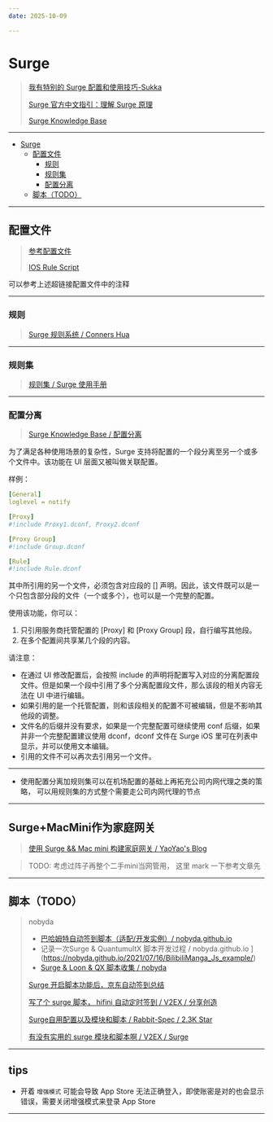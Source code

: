 ```yaml
---
date: 2025-10-09

---
```


# Surge

> [我有特别的 Surge 配置和使用技巧-Sukka](https://blog.skk.moe/post/i-have-my-unique-surge-setup/)
>
> [Surge 官方中文指引：理解 Surge 原理](https://manual.nssurge.com/book/understanding-surge/cn/)
>
> [Surge Knowledge Base](https://kb.nssurge.com/surge-knowledge-base/zh)

---

- [Surge](#surge)
  - [配置文件](#配置文件)
    - [规则](#规则)
    - [规则集](#规则集)
    - [配置分离](#配置分离)
  - [脚本（TODO）](#脚本todo)

---

## 配置文件

> [参考配置文件](https://github.com/yuhangrao/Surge/blob/master/General.conf)
>
> [IOS Rule Script](https://github.com/blackmatrix7/ios_rule_script)

可以参考上述超链接配置文件中的注释

---

### 规则

> [Surge 规则系统 / Conners Hua](https://divineengine.net/article/surge-rule-system/)

---

### 规则集

> [规则集 / Surge 使用手册](https://surge.mitsea.com/rule/ruleset)

---

### 配置分离

> [Surge Knowledge Base / 配置分离](https://kb.nssurge.com/surge-knowledge-base/zh/guidelines/detached-profile)

为了满足各种使用场景的复杂性，Surge 支持将配置的一个段分离至另一个或多个文件中。该功能在 UI 层面又被叫做关联配置。

样例：

```yaml
[General]
loglevel = notify

[Proxy]
#!include Proxy1.dconf, Proxy2.dconf

[Proxy Group]
#!include Group.dconf

[Rule]
#!include Rule.dconf
```

其中所引用的另一个文件，必须包含对应段的 [] 声明。因此，该文件既可以是一个只包含部分段的文件（一个或多个），也可以是一个完整的配置。

使用该功能，你可以：

1. 只引用服务商托管配置的 [Proxy] 和 [Proxy Group] 段，自行编写其他段。
2. 在多个配置间共享某几个段的内容。

请注意：

- 在通过 UI 修改配置后，会按照 include 的声明将配置写入对应的分离配置段文件。但是如果一个段中引用了多个分离配置段文件，那么该段的相关内容无法在 UI 中进行编辑。
- 如果引用的是一个托管配置，则和该段相关的配置不可被编辑，但是不影响其他段的调整。
- 文件名的后缀并没有要求，如果是一个完整配置可继续使用 conf 后缀，如果并非一个完整配置建议使用 dconf，dconf 文件在 Surge iOS 里可在列表中显示，并可以使用文本编辑。
- 引用的文件不可以再次去引用另一个文件。

---

- 使用配置分离加规则集可以在机场配置的基础上再拓充公司内网代理之类的策略， 可以用规则集的方式整个需要走公司内网代理的节点

---

## Surge+MacMini作为家庭网关

> [使用 Surge && Mac mini 构建家庭网关 / YaoYao's Blog](https://yaoyao.io/posts/create-home-gateway-with-surge-and-mac-mini)

> TODO: 考虑过阵子再整个二手mini当网管用， 这里 mark 一下参考文章先



---

## 脚本（TODO）

> nobyda
>
> - [巴哈姆特自动签到脚本（适配/开发实例）/ nobyda.github.io](https://nobyda.github.io/2021/07/24/Bahamut_daily_bonus_js_example/)
> - 记录一次Surge & QuantumultX 脚本开发过程 / nobyda.github.io ](https://nobyda.github.io/2021/07/16/BilibiliManga_Js_example/)
> - [Surge & Loon & QX 脚本收集 / nobyda](https://t.me/s/NobyDa)
>
> [Surge 开启脚本功能后，京东自动签到总结](https://www.cnblogs.com/66350-96/p/12316470.html)
>
> [写了个 surge 脚本， hifini 自动定时签到 / V2EX / 分享创造](https://www.v2ex.com/t/1040243)
>
> [Surge自用配置以及模块和脚本 / Rabbit-Spec / 2.3K Star](https://github.com/Rabbit-Spec/Surge)
>
> [有没有实用的 surge 模块和脚本啊 / V2EX / Surge](https://www.v2ex.com/t/964737)

---

## tips

- 开着 `增强模式` 可能会导致 App Store 无法正确登入，即使账密是对的也会显示错误，需要关闭增强模式来登录 App Store

---



